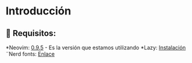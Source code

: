 # Introducción

## 🚫 Requisitos:

*Neovim: [0.9.5](https://github.com/neovim/neovim/blob/master/INSTALL.md#install-from-download) - Es la versión que estamos utilizando 
*Lazy: [Instalación](https://github.com/folke/lazy.nvim/blob/main/README.md?plain=1)
¨Nerd fonts: [Enlace](https://www.nerdfonts.com/)



